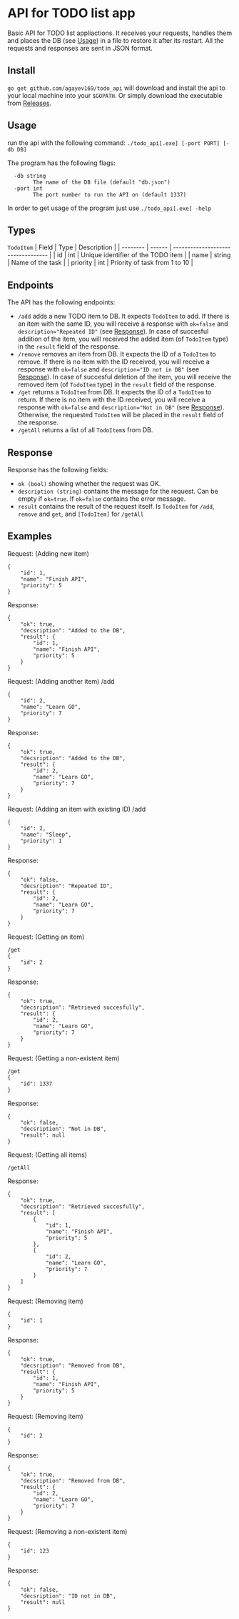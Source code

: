 # API for TODO list app

Basic API for TODO list appliactions. It receives your requests, handles them and places the DB (see [Usage](#usage)) in a file to restore it after its restart. All the requests and responses are sent in JSON format.

## Install
```go get github.com/agayev169/todo_api```
will download and install the api to your local machine into your `$GOPATH`.
Or simply download the executable from [Releases](https://github.com/agayev169/todo_api/releases/tag/v1.0).

## Usage
run the api with the following command:
```./todo_api[.exe] [-port PORT] [-db DB]```

The program has the following flags:
```
  -db string
        The name of the DB file (default "db.json")
  -port int
        The port number to run the API on (default 1337)
```

In order to get usage of the program just use
```./todo_api[.exe] -help```

## Types
`TodoItem`
| Field    | Type   | Description                        |
| -------- | ------ | ---------------------------------- |
| id       | int    | Unique identifier of the TODO item |
| name     | string | Name of the task                   |
| priority | int    | Priority of task from 1 to 10      |

## Endpoints
The API has the following endpoints:
- `/add` adds a new TODO item to DB. It expects `TodoItem` to add. If there is an item with the same ID, you will receive a response with `ok=false` and `description="Repeated ID"` (see [Response](#response)). In case of succesful addition of the item, you will received the added item (of `TodoItem` type) in the `result` field of the response.
- `/remove` removes an item from DB. It expects the ID of a `TodoItem` to remove. If there is no item with the ID received, you will receive a response with `ok=false` and `description="ID not in DB"` (see [Response](#response)). In case of succesful deletion of the item, you will receive the removed item (of `TodoItem` type) in the `result` field of the response.
- `/get` returns a `TodoItem` from DB. It expects the ID of a `TodoItem` to return. If there is no item with the ID received, you will receive a response with `ok=false` and `description="Not in DB"` (see [Response](#response)). Otherwise, the requested `TodoItem` will be placed in the `result` field of the response.
- `/getAll` returns a list of all `TodoItem`s from DB.

## Response
Response has the following fields:
- `ok (bool)` showing whether the request was OK.
- `description (string)` contains the message for the request. Can be empty if `ok=true`. If `ok=false` contains the error message.
- `result` contains the result of the request itself. Is `TodoItem` for `/add`, `remove` and `get`, and `[TodoItem]` for `/getAll` 

## Examples
Request: (Adding new item)
```/add
{
    "id": 1,
    "name": "Finish API",
    "priority": 5
}
```
Response:
```
{
    "ok": true,
    "decsription": "Added to the DB",
    "result": {
        "id": 1,
        "name": "Finish API",
        "priority": 5
    }
}
```
Request: (Adding another item)
/add 
```
{
    "id": 2,
    "name": "Learn GO",
    "priority": 7
}
```
Response: 
```
{
    "ok": true,
    "decsription": "Added to the DB",
    "result": {
        "id": 2,
        "name": "Learn GO",
        "priority": 7
    }
}
```
Request: (Adding an item with existing ID)
/add 
```
{
    "id": 2,
    "name": "Sleep",
    "priority": 1
}
```
Response:
```
{
    "ok": false,
    "decsription": "Repeated ID",
    "result": {
        "id": 2,
        "name": "Learn GO",
        "priority": 7
    }
}
```
Request: (Getting an item)
```
/get 
{
    "id": 2
}
```
Response:
```
{
    "ok": true,
    "decsription": "Retrieved succesfully",
    "result": {
        "id": 2,
        "name": "Learn GO",
        "priority": 7
    }
}
```
Request: (Getting a non-existent item)
```
/get
{
    "id": 1337
}
```
Response:
```
{
    "ok": false,
    "decsription": "Not in DB",
    "result": null
}
```
Request: (Getting all items)
```
/getAll
```
Response:
```
{
    "ok": true,
    "decsription": "Retrieved succesfully",
    "result": [
        {
            "id": 1,
            "name": "Finish API",
            "priority": 5
        },
        {
            "id": 2,
            "name": "Learn GO",
            "priority": 7
        }
    ]
}
```
Request: (Removing item)
```
{
    "id": 1
}
```
Response:
```
{
    "ok": true,
    "decsription": "Removed from DB",
    "result": {
        "id": 1,
        "name": "Finish API",
        "priority": 5
    }
}
```
Request: (Removing item)
```
{
    "id": 2
}
```
Response:
```
{
    "ok": true,
    "decsription": "Removed from DB",
    "result": {
        "id": 2,
        "name": "Learn GO",
        "priority": 7
    }
}
```
Request: (Removing a non-existent item)
```
{
    "id": 123
}
```
Response:
```
{
    "ok": false,
    "decsription": "ID not in DB",
    "result": null
}
```
